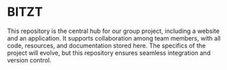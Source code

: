 # BITZT
This repository is the central hub for our group project, including a website and an application. It supports collaboration among team members, with all code, resources, and documentation stored here. The specifics of the project will evolve, but this repository ensures seamless integration and version control.
